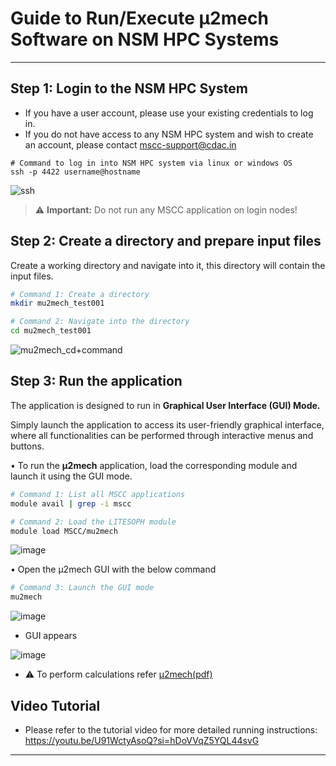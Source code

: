 # Guide to Run/Execute μ2mech Software on NSM HPC Systems

---

##  Step 1: Login to the NSM HPC System
- If you have a user account, please use your existing credentials to log in.
- If you do not have access to any NSM HPC system and wish to create an account, please contact [mscc-support@cdac.in](mailto:mscc-support@cdac.in)


```
# Command to log in into NSM HPC system via linux or windows OS
ssh -p 4422 username@hostname
```
![ssh](https://github.com/user-attachments/assets/fadebec6-8d52-4a81-b03e-a40bfaa96378)

> ⚠️ **Important:** Do not run any MSCC application on login nodes!

## Step 2: Create a directory and prepare input files

Create a working directory and navigate into it, this directory will contain the input files.

```bash
# Command 1: Create a directory
mkdir mu2mech_test001

# Command 2: Navigate into the directory
cd mu2mech_test001
```
![mu2mech_cd+command](https://github.com/user-attachments/assets/588dcafa-a365-4717-adff-feaa82c22d89)

##  Step 3: Run the application 
The application is designed to run in **Graphical User Interface (GUI) Mode.**

Simply launch the application to access its user-friendly graphical interface, where all functionalities can be performed through interactive menus and buttons.

•	To run the **µ2mech** application, load the corresponding module and launch it using the GUI mode.

```bash
# Command 1: List all MSCC applications
module avail | grep -i mscc

# Command 2: Load the LITESOPH module
module load MSCC/mu2mech
```

![image](https://github.com/user-attachments/assets/8920ff98-517f-4927-be7a-79abd8ef395d)

•	Open the µ2mech GUI with the below command

```bash
# Command 3: Launch the GUI mode
mu2mech
```
![image](https://github.com/user-attachments/assets/f5a3ea40-6bb3-4bf6-9d88-4ca9017720f4)

- GUI appears

![image](https://github.com/user-attachments/assets/3c8ac5d9-1d54-436c-b552-34a196a6959c)

- ⚠️ To perform calculations refer [µ2mech(pdf)](https://github.com/mscc07/mscc/blob/main/%CE%BC2mech/Mu2Mech.pdf) 

## Video Tutorial
- Please refer to the tutorial video for more detailed running instructions: https://youtu.be/U91WctyAsoQ?si=hDoVVqZ5YQL44svG
---
